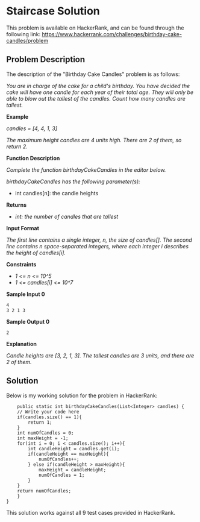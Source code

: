# Staircase Solution

This problem is available on HackerRank, and can be found through the following link: https://www.hackerrank.com/challenges/birthday-cake-candles/problem

## Problem Description

The description of the "Birthday Cake Candles" problem is as follows:

*You are in charge of the cake for a child's birthday. You have decided the cake will have one candle for each year of their total age. They will only be able to blow out the tallest of the candles. Count how many candles are tallest.*

**Example**

*candles = [4, 4, 1, 3]*

*The maximum height candles are 4 units high. There are 2 of them, so return 2.*

**Function Description**

*Complete the function birthdayCakeCandles in the editor below.*

*birthdayCakeCandles has the following parameter(s):*
- int candles[n]: the candle heights

**Returns**

- *int: the number of candles that are tallest*

**Input Format**

*The first line contains a single integer, n, the size of candles[].
The second line contains n space-separated integers, where each integer i describes the height of candles[i].*

**Constraints**

- *1 <= n <= 10^5*
- *1 <= candles[i] <= 10^7*

**Sample Input 0**

```
4
3 2 1 3
```

**Sample Output 0**

```
2
```

**Explanation**

*Candle heights are [3, 2, 1, 3]. The tallest candles are 3 units, and there are 2 of them.*

## Solution

Below is my working solution for the problem in HackerRank:

```
    public static int birthdayCakeCandles(List<Integer> candles) {
    // Write your code here
    if(candles.size() == 1){
        return 1;
    }
    int numOfCandles = 0;
    int maxHeight = -1;
    for(int i = 0; i < candles.size(); i++){
        int candleHeight = candles.get(i);
        if(candleHeight == maxHeight){
            numOfCandles++;
        } else if(candleHeight > maxHeight){
            maxHeight = candleHeight;
            numOfCandles = 1;
        }
    }
    return numOfCandles;
    }
}
```

This solution works against all 9 test cases provided in HackerRank.

